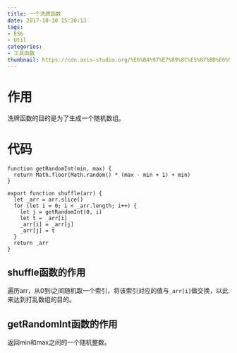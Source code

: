 ```yaml
---
title: 一个洗牌函数
date: 2017-10-30 15:30:13
tags:
- ES6
- Util
categories:
- 工具函数
thumbnail: https://cdn.axis-studio.org/%E6%B4%97%E7%89%8C%E5%87%BD%E6%95%B0.png
---
```


# 作用

洗牌函数的目的是为了生成一个随机数组。<!--more-->

# 代码

```
function getRandomInt(min, max) {
  return Math.floor(Math.random() * (max - min + 1) + min)
}

export function shuffle(arr) {
  let _arr = arr.slice()
  for (let i = 0; i < _arr.length; i++) {
    let j = getRandomInt(0, i)
    let t = _arr[i]
    _arr[i] = _arr[j]
    _arr[j] = t
  }
  return _arr
}
```

## shuffle函数的作用

遍历arr，从0到i之间随机取一个索引，将该索引对应的值与`_arr[i]`做交换，以此来达到打乱数组的目的。

## getRandomInt函数的作用

返回min和max之间的一个随机整数。
